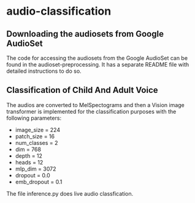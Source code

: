 # audio-classification

## Downloading the audiosets from Google AudioSet

The code for accessing the audiosets from the Google AudioSet can be found in the audioset-preprocessing. It has a separate README file with detailed instructions to do so.

## Classification of Child And Adult Voice

The audios are converted to MelSpectograms and then a Vision image transformer is implemented for the classification purposes with the following parameters:

* image_size = 224
* patch_size = 16
* num_classes = 2
* dim = 768
* depth = 12
* heads = 12
* mlp_dim = 3072
* dropout = 0.0
* emb_dropout = 0.1

The file inference.py does live audio classfication.
